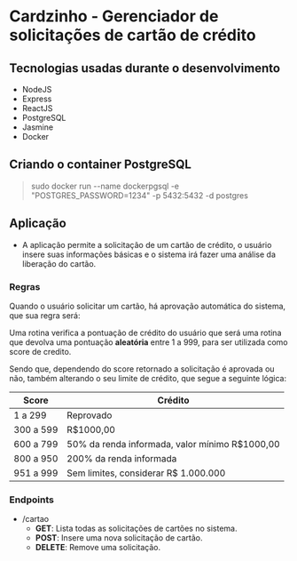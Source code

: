
#  Cardzinho - Gerenciador de solicitações de cartão de crédito
##  Tecnologias usadas durante o desenvolvimento
- NodeJS
- Express
- ReactJS
- PostgreSQL
- Jasmine 
- Docker
  
## Criando o container PostgreSQL
>sudo docker run --name dockerpgsql -e "POSTGRES_PASSWORD=1234" -p 5432:5432 -d postgres

## Aplicação
- A aplicação permite a solicitação de um cartão de crédito, o usuário insere suas informações básicas e o sistema irá fazer uma análise da liberação do cartão.
### Regras
Quando o usuário solicitar um cartão, há aprovação automática do sistema, que sua regra será:

Uma rotina verifica a pontuação de crédito do usuário que será uma rotina que devolva uma pontuação **aleatória** entre 1 a 999, para ser utilizada como score de credito.

Sendo que, dependendo do score retornado a solicitação é aprovada ou não, também alterando o seu limite de crédito, que segue a seguinte lógica:

| Score     | Crédito                                        |
| --------- | ---------------------------------------------- |
| 1 a 299   | Reprovado                                      |
| 300 a 599 | R$1000,00                                      |
| 600 a 799 | 50% da renda informada, valor mínimo R$1000,00 |
| 800 a 950 | 200% da renda informada                        |
| 951 a 999 | Sem limites, considerar R$ 1.000.000           |

### Endpoints

- /cartao
  - **GET**: Lista todas as solicitações de cartões no sistema.
  - **POST**: Insere uma nova solicitação de cartão.
  - **DELETE**: Remove uma solicitação. 
